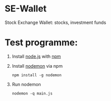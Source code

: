 # SE-Wallet
Stock Exchange Wallet: stocks, investment funds

# Test programme:

1. Install [node.js](https://nodejs.org/en/) with [npm](https://www.npmjs.com/)
2. Install [nodemon](https://www.npmjs.com/package/nodemon) via npm

    ```
    npm install -g nodemon
    ```
3. Run nodemon

    ```
    nodemon -q main.js
    ```